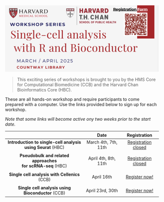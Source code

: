 <p align="center">
<img src="assets/images/series_banner.png" width="900">
</p>


> This exciting series of workshops is brought to you by the HMS Core for Computational Biomedicine (CCB) and the Harvard Chan Bioinformatics Core (HBC). 

These are all hands-on workshop and require participants to come prepared with a computer. Use the links provided below to sign up for each workshop. 

_Note that some links will become active ony two weeks prior to the start date._


|  | Date | Registration |
| :----: | :----: |  :----: | 
| **Introduction to single-cell analysis <br> using Seurat** (HBC) | March 4th, 7th, 11th | [Registration closed]() |
| | |  |
| **Pseudobulk and related approaches <br> for scRNA-seq** (HBC)| April 4th, 8th, 11th | [Registration closed]() |
| | |  |
| **Single cell analysis with Cellenics** (CCB)| April 16th | [Register now!](https://hms.az1.qualtrics.com/jfe/form/SV_74jTkHfoDZmrqCO) |
| | |  |
| **Single cell analysis using Bioconductor** (CCB)| April 23rd, 30th | [Register now!](https://hms.az1.qualtrics.com/jfe/form/SV_71H3knrA3ar37tY) |



